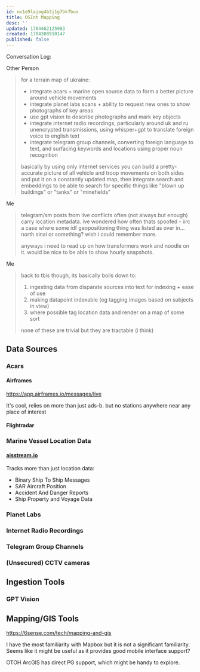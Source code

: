 ```yaml
---
id: nv1e9lajog4b3j1g7bk7bux
title: OSInt Mapping
desc: ''
updated: 1704462125983
created: 1704308910147
published: false
---
```


Conversation Log:

Other Person
> for a terrain map of ukraine:
>
> - integrate acars + marine open source data to form a better picture around vehicle movements
> - integrate planet labs scans + ability to request new ones to show photographs of key areas
> - use gpt vision to describe photographs and mark key objects
> - integrate internet radio recordings, particularly around uk and ru unencrypted transmissions, using whisper+gpt to translate foreign voice to english text
> - integrate telegram group channels, converting foreign language to text, and surfacing keywords and locations using proper noun recognition
>
> basically by using only internet services you can build a pretty-accurate picture of all vehicle and troop movements on both sides and put it on a constantly updated map, then integrate search and embeddings to be able to search for specific things like "blown up buildings" or "tanks" or "minefields"

Me
> telegram/sm posts from live conflicts often (not always but enough) carry location metadata. ive wondered how often thats spoofed - iirc a case where some idf geopositioning thing was listed as over in… north sinai or something? wish i could remember more.
>
> anyways i need to read up on how transformers work and noodle on it. would be nice to be able to show hourly snapshots.

Me
> back to tbis though, its basically boils down to:
>
> 1. ingesting data from disparate sources into text for indexing + ease of use 
> 2. making datapoint indexable (eg tagging images based on subjects in view)
> 3. where possible tag location data and render on  a map of some sort
> 
> none of these are trivial but they are tractable (i think)

## Data Sources

### Acars

#### Airframes

<https://app.airframes.io/messages/live>

It's cool, relies on more than just ads-b. but no stations anywhere near any place of interest

#### Flightradar

### Marine Vessel Location Data

#### [aisstream.io](https://aisstream.io/)

Tracks more than just location data:

- Binary Ship To Ship Messages
- SAR Aircraft Position
- Accident And Danger Reports
- Ship Property and Voyage Data

### Planet Labs

### Internet Radio Recordings

### Telegram Group Channels

### (Unsecured) CCTV cameras

## Ingestion Tools

### GPT Vision

## Mapping/GIS Tools

<https://6sense.com/tech/mapping-and-gis>

I have the most familiarity with Mapbox but it is not a significant familiarity. Seems like it might be useful as it provides good mobile interface support?

OTOH ArcGIS has direct PG support, which might be handy to explore.
